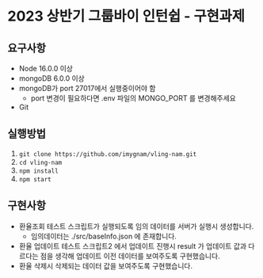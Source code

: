 # 2023 상반기 그룹바이 인턴쉽 - 구현과제
## 요구사항
- Node 16.0.0 이상
- mongoDB 6.0.0 이상
- mongoDB가 port 27017에서 실행중이어야 함
  - port 변경이 필요하다면 .env 파일의 MONGO_PORT 를 변경해주세요
- Git

## 실행방법
1. `git clone https://github.com/imygnam/vling-nam.git`
2. `cd vling-nam`
3. `npm install`
4. `npm start`

## 구현사항
- 환율조회 테스트 스크립트가 실행되도록 임의 데이터를 서버가 실행시 생성합니다.
  - 임의데이터는 ./src/baseInfo.json 에 존재합니다.
- 환율 업데이트 테스트 스크립트2 에서 업데이트 진행시 result 가 업데이트 값과 다르다는 점을 생각해 업데이트 이전 데이터를 보여주도록 구현했습니다.
- 환율 삭제시 삭제되는 데이터 값을 보여주도록 구현했습니다.